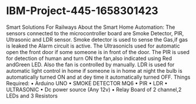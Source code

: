 # IBM-Project-445-1658301423
Smart Solutions For Railways
About the Smart Home Automation:
       The sensors connected to the microcontroller board are Smoke Detector, PIR, Ultrasonic  and LDR sensor. Smoke detector is used to sense the Gas,if gas is leaked 
       the Alarm circuit is active. The UltrasonicIs used for automatic open the front door if some someone is in front of the door. The PIR is used for detection of 
       human and turn ON the fan,also indicated using Red andGreen LED. Also the fan is controlled by manually. LDR is used for automatic light control in home if someone is in home at night the bulb is 
       automatically turned ON and at dey time it automatically turned OFF.
Things Required:
• Arduino UNO
• SMOKE DETECTOR MQ6
• PIR
• LDR
• ULTRASONIC
• Dc power source (Any 12v)
• Relay Board of 2 channel,2 LEDs and 3 Resistors
